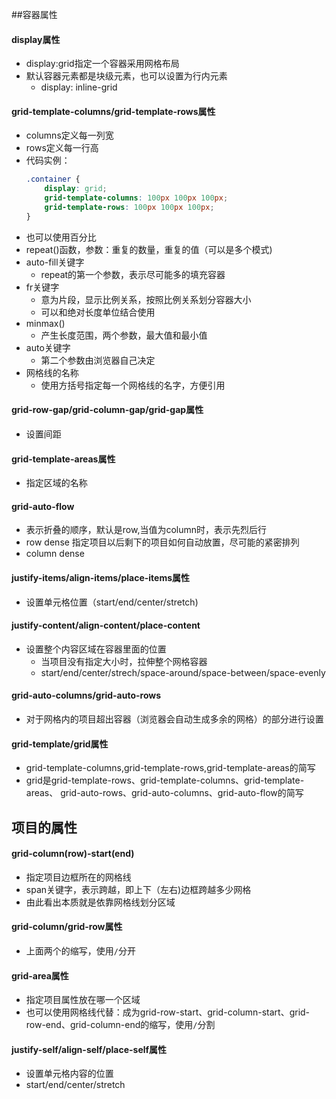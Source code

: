 ##容器属性
#### display属性
- display:grid指定一个容器采用网格布局
- 默认容器元素都是块级元素，也可以设置为行内元素
    - display: inline-grid
#### grid-template-columns/grid-template-rows属性
- columns定义每一列宽
- rows定义每一行高
- 代码实例：
    ```css
    .container {
        display: grid;
        grid-template-columns: 100px 100px 100px;
        grid-template-rows: 100px 100px 100px;
    }
    ```
- 也可以使用百分比
- repeat()函数，参数：重复的数量，重复的值（可以是多个模式)
- auto-fill关键字
    - repeat的第一个参数，表示尽可能多的填充容器
- fr关键字
    - 意为片段，显示比例关系，按照比例关系划分容器大小
    - 可以和绝对长度单位结合使用
- minmax()
    - 产生长度范围，两个参数，最大值和最小值
- auto关键字
    - 第二个参数由浏览器自己决定
- 网格线的名称
    - 使用方括号指定每一个网格线的名字，方便引用
#### grid-row-gap/grid-column-gap/grid-gap属性
- 设置间距

#### grid-template-areas属性
- 指定区域的名称
#### grid-auto-flow
- 表示折叠的顺序，默认是row,当值为column时，表示先烈后行
- row dense 指定项目以后剩下的项目如何自动放置，尽可能的紧密排列
- column dense
#### justify-items/align-items/place-items属性
- 设置单元格位置（start/end/center/stretch)

#### justify-content/align-content/place-content
- 设置整个内容区域在容器里面的位置
    - 当项目没有指定大小时，拉伸整个网格容器
    - start/end/center/strech/space-around/space-between/space-evenly
#### grid-auto-columns/grid-auto-rows
- 对于网格内的项目超出容器（浏览器会自动生成多余的网格）的部分进行设置
#### grid-template/grid属性
- grid-template-columns,grid-template-rows,grid-template-areas的简写
- grid是grid-template-rows、grid-template-columns、grid-template-areas、 grid-auto-rows、grid-auto-columns、grid-auto-flow的简写
## 项目的属性
#### grid-column(row)-start(end)
- 指定项目边框所在的网格线
- span关键字，表示跨越，即上下（左右)边框跨越多少网格
- 由此看出本质就是依靠网格线划分区域
#### grid-column/grid-row属性
- 上面两个的缩写，使用`/`分开
#### grid-area属性
- 指定项目属性放在哪一个区域
- 也可以使用网格线代替：成为grid-row-start、grid-column-start、grid-row-end、grid-column-end的缩写，使用`/`分割
#### justify-self/align-self/place-self属性
- 设置单元格内容的位置
- start/end/center/stretch
